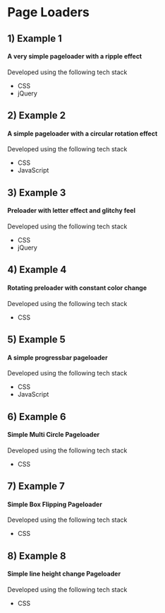 # Page Loaders

## 1) Example 1   

#### A very simple pageloader with a ripple effect      
Developed using the following tech stack
- CSS
- jQuery

## 2) Example 2   

#### A simple pageloader with a circular rotation effect   
Developed using the following tech stack   
- CSS
- JavaScript

## 3) Example 3    

#### Preloader with letter effect and glitchy feel    
Developed using the following tech stack   
- CSS
- jQuery   

## 4) Example 4    

#### Rotating preloader with constant color change    
Developed using the following tech stack   
- CSS   

## 5) Example 5   

#### A simple progressbar pageloader   
Developed using the following tech stack   
- CSS
- JavaScript

## 6) Example 6    

#### Simple Multi Circle Pageloader       
Developed using the following tech stack   
- CSS   

## 7) Example 7    

#### Simple Box Flipping Pageloader       
Developed using the following tech stack   
- CSS   

## 8) Example 8    

#### Simple line height change Pageloader       
Developed using the following tech stack   
- CSS